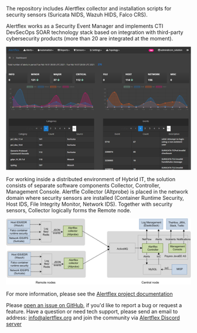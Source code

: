 The repository includes Alertflex collector and installation scripts for security sensors (Suricata NIDS, Wazuh HIDS, Falco CRS). 

Alertflex works as a Security Event Manager and implements CTI DevSecOps SOAR technology stack based on integration with third-party cybersecurity products (more than 20 are integrated at the moment).

![](https://github.com/alertflex/altprobe/blob/master/img/dashboard.png)

For working inside a distributed environment of Hybrid IT, the solution consists of separate software components Collector, Controller, Management Console. 
Alertfle Collector (Altprobe) is placed in the network domain where security sensors are installed (Container Runtime Security, Host IDS, File Integrity Monitor, 
Network IDS). Together with security sensors, Collector logically forms the Remote node. 

![](https://github.com/alertflex/altprobe/blob/master/img/lld-arch.png)

For more information, please see the [Alertflex project documentation](https://alertflex.org/doc/index.html)

Please [open an issue on GitHub](https://github.com/alertflex/altprobe/issues), if you'd like to report a bug or request a feature. 
Have a question or need tech support, please send an email to address: info@alertflex.org
and join the community via [Alertflex Discord server](https://discord.gg/wDSz7rDMWv)

